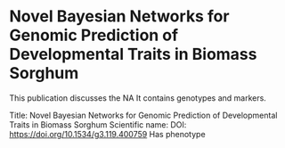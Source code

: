 # Novel Bayesian Networks for Genomic Prediction of Developmental Traits in Biomass Sorghum

This publication discusses the NA
It contains  genotypes and  markers.

Title: Novel Bayesian Networks for Genomic Prediction of Developmental Traits in Biomass Sorghum
Scientific name: 
DOI: https://doi.org/10.1534/g3.119.400759
Has phenotype 

